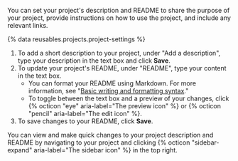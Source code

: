 You can set your project's description and README to share the purpose of your project, provide instructions on how to use the project, and include any relevant links.

{% data reusables.projects.project-settings %}
1. To add a short description to your project, under "Add a description", type your description in the text box  and click **Save**.
1. To update your project's README, under "README", type your content in the text box.
   - You can format your README using Markdown. For more information, see "[Basic writing and formatting syntax](/get-started/writing-on-github/getting-started-with-writing-and-formatting-on-github/basic-writing-and-formatting-syntax)."
   - To toggle between the text box and a preview of your changes, click {% octicon "eye" aria-label="The preview icon" %} or {% octicon "pencil" aria-label="The edit icon" %}.
1. To save changes to your README, click **Save**.

You can view and make quick changes to your project description and README by navigating to your project and clicking {% octicon "sidebar-expand" aria-label="The sidebar icon" %} in the top right.